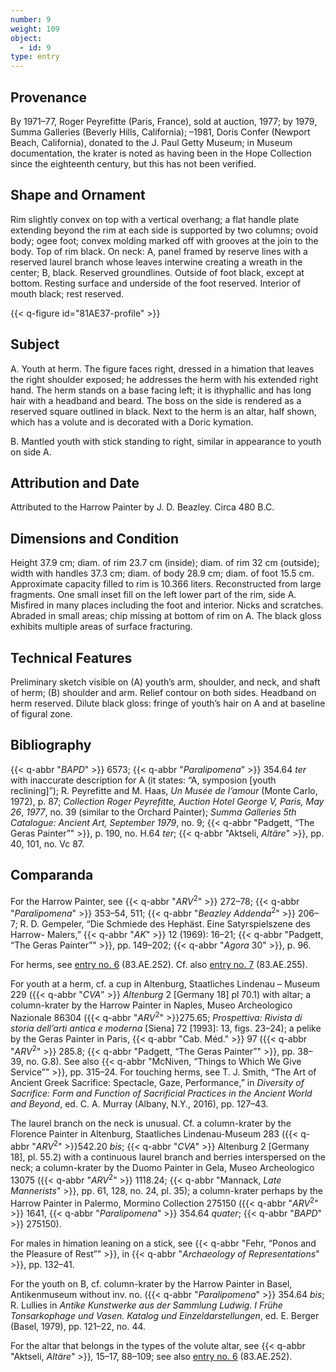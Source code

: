 ```yaml
---
number: 9
weight: 109
object:
  - id: 9
type: entry
---
```


## Provenance

By 1971–77, Roger Peyrefitte (Paris, France), sold at auction, 1977; by 1979, Summa Galleries (Beverly Hills, California); –1981, Doris Confer (Newport Beach, California), donated to the J. Paul Getty Museum; in Museum documentation, the krater is noted as having been in the Hope Collection since the eighteenth century, but this has not been verified.

## Shape and Ornament

Rim slightly convex on top with a vertical overhang; a flat handle plate extending beyond the rim at each side is supported by two columns; ovoid body; ogee foot; convex molding marked off with grooves at the join to the body. Top of rim black. On neck: A, panel framed by reserve lines with a reserved laurel branch whose leaves interwine creating a wreath in the center; B, black. Reserved groundlines. Outside of foot black, except at bottom. Resting surface and underside of the foot reserved. Interior of mouth black; rest reserved.

{{< q-figure id="81AE37-profile" >}}

## Subject

A. Youth at herm. The figure faces right, dressed in a himation that leaves the right shoulder exposed; he addresses the herm with his extended right hand. The herm stands on a base facing left; it is ithyphallic and has long hair with a headband and beard. The boss on the side is rendered as a reserved square outlined in black. Next to the herm is an altar, half shown, which has a volute and is decorated with a Doric kymation.

B. Mantled youth with stick standing to right, similar in appearance to youth on side A.

## Attribution and Date

Attributed to the Harrow Painter by J. D. Beazley. Circa 480 B.C.

## Dimensions and Condition

Height 37.9 cm; diam. of rim 23.7 cm (inside); diam. of rim 32 cm (outside); width with handles 37.3 cm; diam. of body 28.9 cm; diam. of foot 15.5 cm. Approximate capacity filled to rim is 10.366 liters. Reconstructed from large fragments. One small inset fill on the left lower part of the rim, side A. Misfired in many places including the foot and interior. Nicks and scratches. Abraded in small areas; chip missing at bottom of rim on A. The black gloss exhibits multiple areas of surface fracturing.

## Technical Features

Preliminary sketch visible on (A) youth’s arm, shoulder, and neck, and shaft of herm; (B) shoulder and arm. Relief contour on both sides. Headband on herm reserved. Dilute black gloss: fringe of youth’s hair on A and at baseline of figural zone.

## Bibliography

{{< q-abbr "*BAPD*" >}} 6573; {{< q-abbr "*Paralipomena*" >}} 354.64 *ter* with inaccurate description for A (it states: “A, symposion [youth reclining]”); R. Peyrefitte and M. Haas, *Un Musée de l’amour* (Monte Carlo, 1972), p. 87; *Collection Roger Peyrefitte, Auction Hotel George V, Paris, May 26*, *1977*, no. 39 (similar to the Orchard Painter); *Summa Galleries 5th Catalogue: Ancient Art, September 1979*, no. 9; {{< q-abbr "Padgett, “The Geras Painter”" >}}, p. 190, no. H.64 *ter*; {{< q-abbr "Aktseli, *Altäre*" >}}, pp. 40, 101, no. Vc 87.

## Comparanda

For the Harrow Painter, see {{< q-abbr "*ARV*<sup>2</sup>" >}} 272–78; {{< q-abbr "*Paralipomena*" >}} 353–54, 511; {{< q-abbr "*Beazley Addenda*<sup>2</sup>" >}} 206–7; R. D. Gempeler, “Die Schmiede des Hephäst. Eine Satyrspielszene des Harrow- Malers,” {{< q-abbr "*AK*" >}} 12 (1969): 16–21; {{< q-abbr "Padgett, “The Geras Painter”" >}}, pp. 149–202; {{< q-abbr "*Agora* 30" >}}, p. 96.

For herms, see [entry no. 6](/catalogue/6/) (83.AE.252). Cf. also [entry no. 7](/catalogue/7/) (83.AE.255).

For youth at a herm, cf. a cup in Altenburg, Staatliches Lindenau – Museum 229 ({{< q-abbr "*CVA*" >}} *Altenburg* 2 [Germany 18] pl 70.1) with altar; a column-krater by the Harrow Painter in Naples, Museo Archeologico Nazionale 86304 ({{< q-abbr "*ARV*<sup>2</sup>" >}}275.65; *Prospettiva: Rivista di storia dell’arti antica e moderna* [Siena] 72 [1993]: 13, figs. 23–24); a pelike by the Geras Painter in Paris, {{< q-abbr "Cab. Méd." >}} 97 ({{< q-abbr "*ARV*<sup>2</sup>" >}} 285.8; {{< q-abbr "Padgett, “The Geras Painter”" >}}, pp. 38–39, no. G.8). See also {{< q-abbr "McNiven, “Things to Which We Give Service”" >}}, pp. 315–24. For touching herms, see T. J. Smith, “The Art of Ancient Greek Sacrifice: Spectacle, Gaze, Performance,” in *Diversity of Sacrifice: Form and Function of Sacrificial Practices in the Ancient World and Beyond*, ed. C. A. Murray (Albany, N.Y., 2016), pp. 127–43.

The laurel branch on the neck is unusual. Cf. a column-krater by the Florence Painter in Altenburg, Staatliches Lindenau-Museum 283 ({{< q-abbr "*ARV*<sup>2</sup>" >}}542.20 *bis*; {{< q-abbr "*CVA*" >}} Altenburg 2 [Germany 18], pl. 55.2) with a continuous laurel branch and berries interspersed on the neck; a column-krater by the Duomo Painter in Gela, Museo Archeologico 13075 ({{< q-abbr "*ARV*<sup>2</sup>" >}} 1118.24; {{< q-abbr "Mannack, *Late Mannerists*" >}}, pp. 61, 128, no. 24, pl. 35); a column-krater perhaps by the Harrow Painter in Palermo, Mormino Collection 275150 ({{< q-abbr "*ARV*<sup>2</sup>" >}} 1641, {{< q-abbr "*Paralipomena*" >}} 354.64 *quater*; {{< q-abbr "*BAPD*" >}} 275150).

For males in himation leaning on a stick, see {{< q-abbr "Fehr, “Ponos and the Pleasure of Rest”" >}}, in {{< q-abbr "*Archaeology of Representations*" >}}, pp. 132–41.

For the youth on B, cf. column-krater by the Harrow Painter in Basel, Antikenmuseum without inv. no. ({{< q-abbr "*Paralipomena*" >}} 354.64 *bis*; R. Lullies in *Antike Kunstwerke aus der Sammlung Ludwig. I Frühe Tonsarkophage und Vasen. Katalog und Einzeldarstellungen*, ed. E. Berger (Basel, 1979), pp. 121–22, no. 44.

For the altar that belongs in the types of the volute altar, see {{< q-abbr "Aktseli, *Altäre*" >}}*,* 15–17, 88–109; see also [entry no. 6](/catalogue/6/) (83.AE.252).
